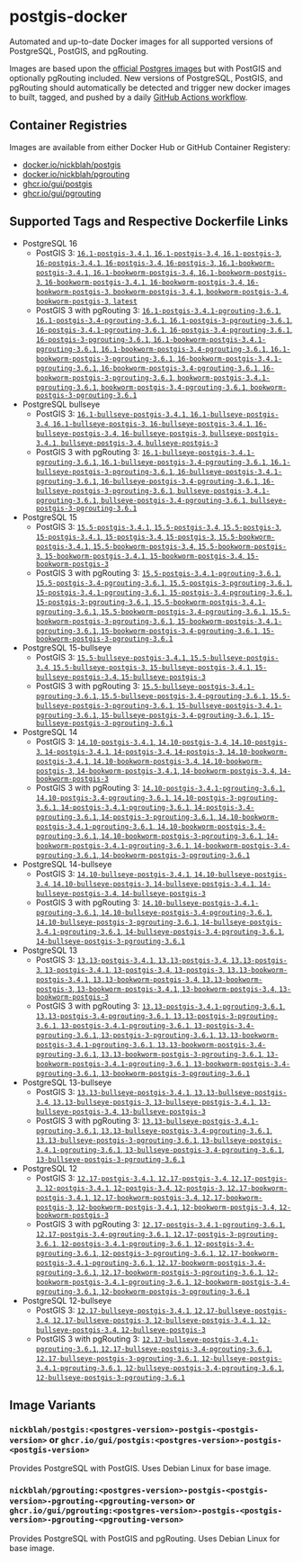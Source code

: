 # postgis-docker

Automated and up-to-date Docker images for all supported versions of PostgreSQL, PostGIS, and pgRouting.

Images are based upon the [official Postgres images](https://hub.docker.com/_/postgres) but with PostGIS and optionally pgRouting included. New versions of PostgreSQL, PostGIS, and pgRouting should automatically be detected and trigger new docker images to built, tagged, and pushed by a daily [GitHub Actions workflow](https://github.com/GUI/postgis-docker/blob/main/.github/workflows/main.yml).

## Container Registries

Images are available from either Docker Hub or GitHub Container Registery:

- [docker.io/nickblah/postgis](https://hub.docker.com/r/nickblah/postgis)
- [docker.io/nickblah/pgrouting](https://hub.docker.com/r/nickblah/pgrouting)
- [ghcr.io/gui/postgis](https://github.com/users/GUI/packages/container/package/postgis)
- [ghcr.io/gui/pgrouting](https://github.com/users/GUI/packages/container/package/pgrouting)

## Supported Tags and Respective Dockerfile Links

- PostgreSQL 16
  - PostGIS 3: [`16.1-postgis-3.4.1`, `16.1-postgis-3.4`, `16.1-postgis-3`, `16-postgis-3.4.1`, `16-postgis-3.4`, `16-postgis-3`, `16.1-bookworm-postgis-3.4.1`, `16.1-bookworm-postgis-3.4`, `16.1-bookworm-postgis-3`, `16-bookworm-postgis-3.4.1`, `16-bookworm-postgis-3.4`, `16-bookworm-postgis-3`, `bookworm-postgis-3.4.1`, `bookworm-postgis-3.4`, `bookworm-postgis-3`, `latest`](https://github.com/GUI/variant-docker/blob/main/16/bookworm/postgis-3/Dockerfile)
  - PostGIS 3 with pgRouting 3: [`16.1-postgis-3.4.1-pgrouting-3.6.1`, `16.1-postgis-3.4-pgrouting-3.6.1`, `16.1-postgis-3-pgrouting-3.6.1`, `16-postgis-3.4.1-pgrouting-3.6.1`, `16-postgis-3.4-pgrouting-3.6.1`, `16-postgis-3-pgrouting-3.6.1`, `16.1-bookworm-postgis-3.4.1-pgrouting-3.6.1`, `16.1-bookworm-postgis-3.4-pgrouting-3.6.1`, `16.1-bookworm-postgis-3-pgrouting-3.6.1`, `16-bookworm-postgis-3.4.1-pgrouting-3.6.1`, `16-bookworm-postgis-3.4-pgrouting-3.6.1`, `16-bookworm-postgis-3-pgrouting-3.6.1`, `bookworm-postgis-3.4.1-pgrouting-3.6.1`, `bookworm-postgis-3.4-pgrouting-3.6.1`, `bookworm-postgis-3-pgrouting-3.6.1`](https://github.com/GUI/variant-docker/blob/main/16/bookworm/postgis-3-pgrouting-3/Dockerfile)
- PostgreSQL bullseye
  - PostGIS 3: [`16.1-bullseye-postgis-3.4.1`, `16.1-bullseye-postgis-3.4`, `16.1-bullseye-postgis-3`, `16-bullseye-postgis-3.4.1`, `16-bullseye-postgis-3.4`, `16-bullseye-postgis-3`, `bullseye-postgis-3.4.1`, `bullseye-postgis-3.4`, `bullseye-postgis-3`](https://github.com/GUI/variant-docker/blob/main/16/bullseye/postgis-3/Dockerfile)
  - PostGIS 3 with pgRouting 3: [`16.1-bullseye-postgis-3.4.1-pgrouting-3.6.1`, `16.1-bullseye-postgis-3.4-pgrouting-3.6.1`, `16.1-bullseye-postgis-3-pgrouting-3.6.1`, `16-bullseye-postgis-3.4.1-pgrouting-3.6.1`, `16-bullseye-postgis-3.4-pgrouting-3.6.1`, `16-bullseye-postgis-3-pgrouting-3.6.1`, `bullseye-postgis-3.4.1-pgrouting-3.6.1`, `bullseye-postgis-3.4-pgrouting-3.6.1`, `bullseye-postgis-3-pgrouting-3.6.1`](https://github.com/GUI/variant-docker/blob/main/16/bullseye/postgis-3-pgrouting-3/Dockerfile)
- PostgreSQL 15
  - PostGIS 3: [`15.5-postgis-3.4.1`, `15.5-postgis-3.4`, `15.5-postgis-3`, `15-postgis-3.4.1`, `15-postgis-3.4`, `15-postgis-3`, `15.5-bookworm-postgis-3.4.1`, `15.5-bookworm-postgis-3.4`, `15.5-bookworm-postgis-3`, `15-bookworm-postgis-3.4.1`, `15-bookworm-postgis-3.4`, `15-bookworm-postgis-3`](https://github.com/GUI/variant-docker/blob/main/15/bookworm/postgis-3/Dockerfile)
  - PostGIS 3 with pgRouting 3: [`15.5-postgis-3.4.1-pgrouting-3.6.1`, `15.5-postgis-3.4-pgrouting-3.6.1`, `15.5-postgis-3-pgrouting-3.6.1`, `15-postgis-3.4.1-pgrouting-3.6.1`, `15-postgis-3.4-pgrouting-3.6.1`, `15-postgis-3-pgrouting-3.6.1`, `15.5-bookworm-postgis-3.4.1-pgrouting-3.6.1`, `15.5-bookworm-postgis-3.4-pgrouting-3.6.1`, `15.5-bookworm-postgis-3-pgrouting-3.6.1`, `15-bookworm-postgis-3.4.1-pgrouting-3.6.1`, `15-bookworm-postgis-3.4-pgrouting-3.6.1`, `15-bookworm-postgis-3-pgrouting-3.6.1`](https://github.com/GUI/variant-docker/blob/main/15/bookworm/postgis-3-pgrouting-3/Dockerfile)
- PostgreSQL 15-bullseye
  - PostGIS 3: [`15.5-bullseye-postgis-3.4.1`, `15.5-bullseye-postgis-3.4`, `15.5-bullseye-postgis-3`, `15-bullseye-postgis-3.4.1`, `15-bullseye-postgis-3.4`, `15-bullseye-postgis-3`](https://github.com/GUI/variant-docker/blob/main/15/bullseye/postgis-3/Dockerfile)
  - PostGIS 3 with pgRouting 3: [`15.5-bullseye-postgis-3.4.1-pgrouting-3.6.1`, `15.5-bullseye-postgis-3.4-pgrouting-3.6.1`, `15.5-bullseye-postgis-3-pgrouting-3.6.1`, `15-bullseye-postgis-3.4.1-pgrouting-3.6.1`, `15-bullseye-postgis-3.4-pgrouting-3.6.1`, `15-bullseye-postgis-3-pgrouting-3.6.1`](https://github.com/GUI/variant-docker/blob/main/15/bullseye/postgis-3-pgrouting-3/Dockerfile)
- PostgreSQL 14
  - PostGIS 3: [`14.10-postgis-3.4.1`, `14.10-postgis-3.4`, `14.10-postgis-3`, `14-postgis-3.4.1`, `14-postgis-3.4`, `14-postgis-3`, `14.10-bookworm-postgis-3.4.1`, `14.10-bookworm-postgis-3.4`, `14.10-bookworm-postgis-3`, `14-bookworm-postgis-3.4.1`, `14-bookworm-postgis-3.4`, `14-bookworm-postgis-3`](https://github.com/GUI/variant-docker/blob/main/14/bookworm/postgis-3/Dockerfile)
  - PostGIS 3 with pgRouting 3: [`14.10-postgis-3.4.1-pgrouting-3.6.1`, `14.10-postgis-3.4-pgrouting-3.6.1`, `14.10-postgis-3-pgrouting-3.6.1`, `14-postgis-3.4.1-pgrouting-3.6.1`, `14-postgis-3.4-pgrouting-3.6.1`, `14-postgis-3-pgrouting-3.6.1`, `14.10-bookworm-postgis-3.4.1-pgrouting-3.6.1`, `14.10-bookworm-postgis-3.4-pgrouting-3.6.1`, `14.10-bookworm-postgis-3-pgrouting-3.6.1`, `14-bookworm-postgis-3.4.1-pgrouting-3.6.1`, `14-bookworm-postgis-3.4-pgrouting-3.6.1`, `14-bookworm-postgis-3-pgrouting-3.6.1`](https://github.com/GUI/variant-docker/blob/main/14/bookworm/postgis-3-pgrouting-3/Dockerfile)
- PostgreSQL 14-bullseye
  - PostGIS 3: [`14.10-bullseye-postgis-3.4.1`, `14.10-bullseye-postgis-3.4`, `14.10-bullseye-postgis-3`, `14-bullseye-postgis-3.4.1`, `14-bullseye-postgis-3.4`, `14-bullseye-postgis-3`](https://github.com/GUI/variant-docker/blob/main/14/bullseye/postgis-3/Dockerfile)
  - PostGIS 3 with pgRouting 3: [`14.10-bullseye-postgis-3.4.1-pgrouting-3.6.1`, `14.10-bullseye-postgis-3.4-pgrouting-3.6.1`, `14.10-bullseye-postgis-3-pgrouting-3.6.1`, `14-bullseye-postgis-3.4.1-pgrouting-3.6.1`, `14-bullseye-postgis-3.4-pgrouting-3.6.1`, `14-bullseye-postgis-3-pgrouting-3.6.1`](https://github.com/GUI/variant-docker/blob/main/14/bullseye/postgis-3-pgrouting-3/Dockerfile)
- PostgreSQL 13
  - PostGIS 3: [`13.13-postgis-3.4.1`, `13.13-postgis-3.4`, `13.13-postgis-3`, `13-postgis-3.4.1`, `13-postgis-3.4`, `13-postgis-3`, `13.13-bookworm-postgis-3.4.1`, `13.13-bookworm-postgis-3.4`, `13.13-bookworm-postgis-3`, `13-bookworm-postgis-3.4.1`, `13-bookworm-postgis-3.4`, `13-bookworm-postgis-3`](https://github.com/GUI/variant-docker/blob/main/13/bookworm/postgis-3/Dockerfile)
  - PostGIS 3 with pgRouting 3: [`13.13-postgis-3.4.1-pgrouting-3.6.1`, `13.13-postgis-3.4-pgrouting-3.6.1`, `13.13-postgis-3-pgrouting-3.6.1`, `13-postgis-3.4.1-pgrouting-3.6.1`, `13-postgis-3.4-pgrouting-3.6.1`, `13-postgis-3-pgrouting-3.6.1`, `13.13-bookworm-postgis-3.4.1-pgrouting-3.6.1`, `13.13-bookworm-postgis-3.4-pgrouting-3.6.1`, `13.13-bookworm-postgis-3-pgrouting-3.6.1`, `13-bookworm-postgis-3.4.1-pgrouting-3.6.1`, `13-bookworm-postgis-3.4-pgrouting-3.6.1`, `13-bookworm-postgis-3-pgrouting-3.6.1`](https://github.com/GUI/variant-docker/blob/main/13/bookworm/postgis-3-pgrouting-3/Dockerfile)
- PostgreSQL 13-bullseye
  - PostGIS 3: [`13.13-bullseye-postgis-3.4.1`, `13.13-bullseye-postgis-3.4`, `13.13-bullseye-postgis-3`, `13-bullseye-postgis-3.4.1`, `13-bullseye-postgis-3.4`, `13-bullseye-postgis-3`](https://github.com/GUI/variant-docker/blob/main/13/bullseye/postgis-3/Dockerfile)
  - PostGIS 3 with pgRouting 3: [`13.13-bullseye-postgis-3.4.1-pgrouting-3.6.1`, `13.13-bullseye-postgis-3.4-pgrouting-3.6.1`, `13.13-bullseye-postgis-3-pgrouting-3.6.1`, `13-bullseye-postgis-3.4.1-pgrouting-3.6.1`, `13-bullseye-postgis-3.4-pgrouting-3.6.1`, `13-bullseye-postgis-3-pgrouting-3.6.1`](https://github.com/GUI/variant-docker/blob/main/13/bullseye/postgis-3-pgrouting-3/Dockerfile)
- PostgreSQL 12
  - PostGIS 3: [`12.17-postgis-3.4.1`, `12.17-postgis-3.4`, `12.17-postgis-3`, `12-postgis-3.4.1`, `12-postgis-3.4`, `12-postgis-3`, `12.17-bookworm-postgis-3.4.1`, `12.17-bookworm-postgis-3.4`, `12.17-bookworm-postgis-3`, `12-bookworm-postgis-3.4.1`, `12-bookworm-postgis-3.4`, `12-bookworm-postgis-3`](https://github.com/GUI/variant-docker/blob/main/12/bookworm/postgis-3/Dockerfile)
  - PostGIS 3 with pgRouting 3: [`12.17-postgis-3.4.1-pgrouting-3.6.1`, `12.17-postgis-3.4-pgrouting-3.6.1`, `12.17-postgis-3-pgrouting-3.6.1`, `12-postgis-3.4.1-pgrouting-3.6.1`, `12-postgis-3.4-pgrouting-3.6.1`, `12-postgis-3-pgrouting-3.6.1`, `12.17-bookworm-postgis-3.4.1-pgrouting-3.6.1`, `12.17-bookworm-postgis-3.4-pgrouting-3.6.1`, `12.17-bookworm-postgis-3-pgrouting-3.6.1`, `12-bookworm-postgis-3.4.1-pgrouting-3.6.1`, `12-bookworm-postgis-3.4-pgrouting-3.6.1`, `12-bookworm-postgis-3-pgrouting-3.6.1`](https://github.com/GUI/variant-docker/blob/main/12/bookworm/postgis-3-pgrouting-3/Dockerfile)
- PostgreSQL 12-bullseye
  - PostGIS 3: [`12.17-bullseye-postgis-3.4.1`, `12.17-bullseye-postgis-3.4`, `12.17-bullseye-postgis-3`, `12-bullseye-postgis-3.4.1`, `12-bullseye-postgis-3.4`, `12-bullseye-postgis-3`](https://github.com/GUI/variant-docker/blob/main/12/bullseye/postgis-3/Dockerfile)
  - PostGIS 3 with pgRouting 3: [`12.17-bullseye-postgis-3.4.1-pgrouting-3.6.1`, `12.17-bullseye-postgis-3.4-pgrouting-3.6.1`, `12.17-bullseye-postgis-3-pgrouting-3.6.1`, `12-bullseye-postgis-3.4.1-pgrouting-3.6.1`, `12-bullseye-postgis-3.4-pgrouting-3.6.1`, `12-bullseye-postgis-3-pgrouting-3.6.1`](https://github.com/GUI/variant-docker/blob/main/12/bullseye/postgis-3-pgrouting-3/Dockerfile)

## Image Variants

### `nickblah/postgis:<postgres-version>-postgis-<postgis-version>` or `ghcr.io/gui/postgis:<postgres-version>-postgis-<postgis-version>`
Provides PostgreSQL with PostGIS. Uses Debian Linux for base image.

### `nickblah/pgrouting:<postgres-version>-postgis-<postgis-version>-pgrouting-<pgrouting-verson>` or `ghcr.io/gui/pgrouting:<postgres-version>-postgis-<postgis-version>-pgrouting-<pgrouting-verson>`
Provides PostgreSQL with PostGIS and pgRouting. Uses Debian Linux for base image.
